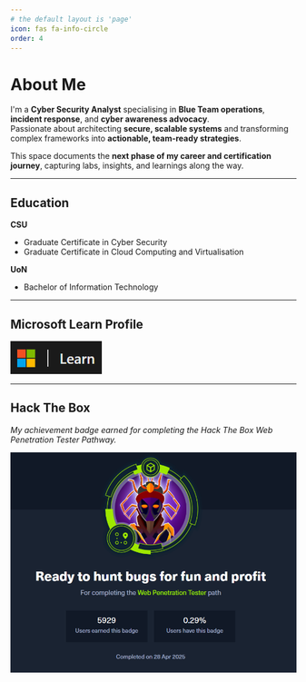 ```yaml
---
# the default layout is 'page'
icon: fas fa-info-circle
order: 4
---
```


# About Me

I'm a **Cyber Security Analyst** specialising in **Blue Team operations**, **incident response**, and **cyber awareness advocacy**.  
Passionate about architecting **secure, scalable systems** and transforming complex frameworks into **actionable, team-ready strategies**.  

This space documents the **next phase of my career and certification journey**, capturing labs, insights, and learnings along the way.

---

## Education

**CSU**  
- Graduate Certificate in Cyber Security
- Graduate Certificate in Cloud Computing and Virtualisation

**UoN**  
- Bachelor of Information Technology

---

## Microsoft Learn Profile

[![Microsoft Learn Icon](/assets/img/achievements/microsoftlearnicon.png)](https://learn.microsoft.com/en-us/users/tayvenpyers-1553/)

---

## Hack The Box

*My achievement badge earned for completing the Hack The Box Web Penetration Tester Pathway.*  

[![HTB Achievement Badge](/assets/img/achievements/htbachievement.png)](https://academy.hackthebox.com/path/preview/web-penetration-tester)

